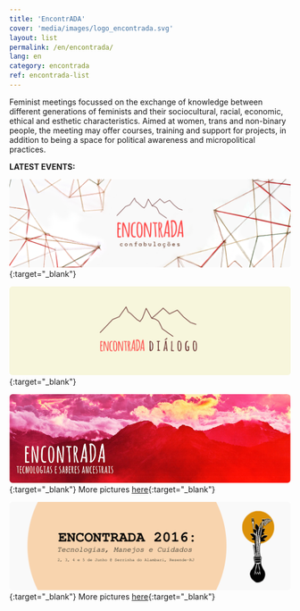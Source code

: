 ```yaml
---
title: 'EncontrADA'
cover: 'media/images/logo_encontrada.svg'
layout: list
permalink: /en/encontrada/
lang: en
category: encontrada
ref: encontrada-list
---
```

Feminist meetings focussed on the exchange of knowledge between different generations of feminists and their sociocultural, racial, economic, ethical and esthetic characteristics. Aimed at women, trans and non-binary people, the meeting may offer courses, training and support for projects, in addition to being a space for political awareness and micropolitical practices.  
  
**LATEST EVENTS:**
  
[![](/media/images/programs/banner/encontrada_confabulacoes.png)](https://silo.org.br/encontrada2024/){:target="_blank"}

[![](/media/images/encontrada19.jpg)](https://silo.org.br/encontrada-2019-di-logo/){:target="_blank"}
  
[![](/media/images/encontrada17.jpg)](http://encontrada.org){:target="_blank"}
More pictures [here](https://www.flickr.com/photos/152202556@N06/with/36762989454/){:target="_blank"}
  
[![](/media/images/encontrada16.jpg)](https://encontrada.hotglue.me/2016/){:target="_blank"}
More pictures [here](https://www.flickr.com/photos/152202556@N06/albums/72157685722066836){:target="_blank"}
